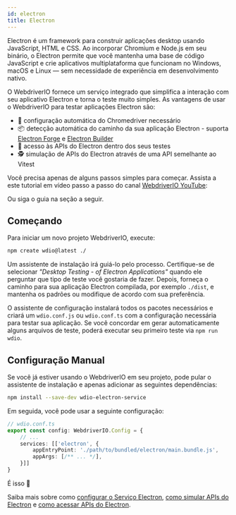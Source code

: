 ```yaml
---
id: electron
title: Electron
---
```


Electron é um framework para construir aplicações desktop usando JavaScript, HTML e CSS. Ao incorporar Chromium e Node.js em seu binário, o Electron permite que você mantenha uma base de código JavaScript e crie aplicativos multiplataforma que funcionam no Windows, macOS e Linux — sem necessidade de experiência em desenvolvimento nativo.

O WebdriverIO fornece um serviço integrado que simplifica a interação com seu aplicativo Electron e torna o teste muito simples. As vantagens de usar o WebdriverIO para testar aplicações Electron são:

- 🚗 configuração automática do Chromedriver necessário
- 📦 detecção automática do caminho da sua aplicação Electron - suporta [Electron Forge](https://www.electronforge.io/) e [Electron Builder](https://www.electron.build/)
- 🧩 acesso às APIs do Electron dentro dos seus testes
- 🕵️ simulação de APIs do Electron através de uma API semelhante ao Vitest

Você precisa apenas de alguns passos simples para começar. Assista a este tutorial em vídeo passo a passo do canal [WebdriverIO YouTube](https://www.youtube.com/@webdriverio):

<LiteYouTubeEmbed
    id="iQNxTdWedk0"
    title="Getting Started with ElectronJS Testing in WebdriverIO"
/>

Ou siga o guia na seção a seguir.

## Começando

Para iniciar um novo projeto WebdriverIO, execute:

```sh
npm create wdio@latest ./
```

Um assistente de instalação irá guiá-lo pelo processo. Certifique-se de selecionar _"Desktop Testing - of Electron Applications"_ quando ele perguntar que tipo de teste você gostaria de fazer. Depois, forneça o caminho para sua aplicação Electron compilada, por exemplo `./dist`, e mantenha os padrões ou modifique de acordo com sua preferência.

O assistente de configuração instalará todos os pacotes necessários e criará um `wdio.conf.js` ou `wdio.conf.ts` com a configuração necessária para testar sua aplicação. Se você concordar em gerar automaticamente alguns arquivos de teste, poderá executar seu primeiro teste via `npm run wdio`.

## Configuração Manual

Se você já estiver usando o WebdriverIO em seu projeto, pode pular o assistente de instalação e apenas adicionar as seguintes dependências:

```sh
npm install --save-dev wdio-electron-service
```

Em seguida, você pode usar a seguinte configuração:

```ts
// wdio.conf.ts
export const config: WebdriverIO.Config = {
    // ...
    services: [['electron', {
        appEntryPoint: './path/to/bundled/electron/main.bundle.js',
        appArgs: [/** ... */],
    }]]
}
```

É isso 🎉

Saiba mais sobre como [configurar o Serviço Electron](/docs/desktop-testing/electron/configuration), [como simular APIs do Electron](/docs/desktop-testing/electron/mocking) e [como acessar APIs do Electron](/docs/desktop-testing/electron/api).